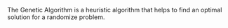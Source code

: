 The Genetic Algorithm is a heuristic algorithm that helps to find an optimal solution for a randomize problem.
